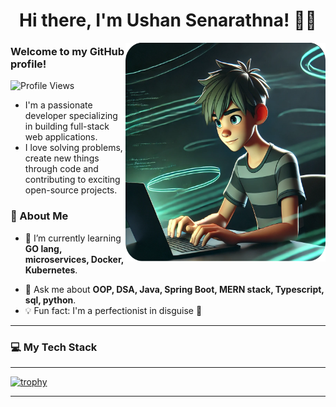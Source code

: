 ###
<h1 align="center"> Hi there, I'm Ushan Senarathna! 👋👋</h1>  

<img align="right" alt ="coding" width = "320" height="350" src="https://github.com/ushan-rx/ushan-rx/blob/main/boy_coding_rounded.png">

### Welcome to my GitHub profile!  
![Profile Views](https://komarev.com/ghpvc/?username=ushan-rx&color=blue)  

- I'm a passionate developer specializing in building full-stack web applications.  
- I love solving problems, create new things through code and  
  contributing to exciting open-source projects.


  
  
### 🚀 About Me

- 🌱 I’m currently learning **GO lang, microservices, Docker, Kubernetes**.
<!-- - 💼 I’m currently working on **[MoneyBook](GitHub project link)** -->
- 💬 Ask me about **OOP, DSA, Java, Spring Boot, MERN stack, Typescript, sql, python**.
- 💡 Fun fact: I'm a perfectionist in disguise 🤫
---
### 💻 My Tech Stack
---   
[![trophy](https://github-profile-trophy.vercel.app/?username=ushan-rx&theme=chalk)](https://github.com/ushan-rx/github-profile-trophy)  

---

 <!-- ![GitHub Streak](https://github-readme-streak-stats.herokuapp.com/?user=ushan-rx&theme=tokyonight)
 ![GitHub Stats](https://github-readme-stats.vercel.app/api?username=ushan-rx&show_icons=true&theme=tokyonight) -->




<!--
**ushan-rx/ushan-rx** is a ✨ _special_ ✨ repository because its `README.md` (this file) appears on your GitHub profile.

Here are some ideas to get you started:

- 🔭 I’m currently working on ...
- 🌱 I’m currently learning ...
- 👯 I’m looking to collaborate on ...
- 🤔 I’m looking for help with ...
- 💬 Ask me about ...
- 📫 How to reach me: ...
- 😄 Pronouns: ...
- ⚡ Fun fact: ...
-->
